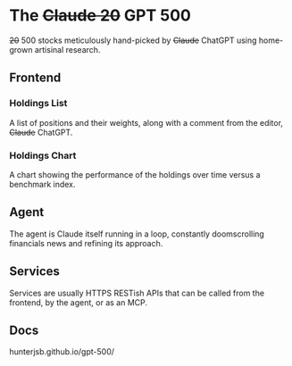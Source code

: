 # The ~~Claude 20~~ GPT 500
~~20~~ 500 stocks meticulously hand-picked by ~~Claude~~ ChatGPT using home-grown artisinal research.

## Frontend
### Holdings List
A list of positions and their weights, along with a comment from the editor, ~~Claude~~ ChatGPT.

### Holdings Chart
A chart showing the performance of the holdings over time versus a benchmark index.

## Agent
The agent is Claude itself running in a loop, constantly doomscrolling financials news and refining its approach.

## Services
Services are usually HTTPS RESTish APIs that can be called from the frontend, by the agent, or as an MCP.

## Docs
hunterjsb.github.io/gpt-500/
